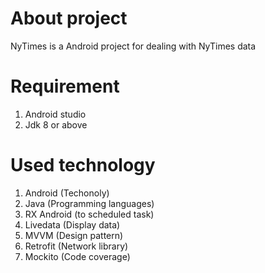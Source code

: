 # About project
NyTimes is a Android project for dealing with NyTimes data
# Requirement
 1. Android studio
 2. Jdk 8 or above
# Used technology
 1. Android (Techonoly)
 2. Java (Programming languages)
 3. RX Android (to scheduled task)
 4. Livedata (Display data)
 5. MVVM (Design pattern)
 6. Retrofit (Network library)
 7. Mockito (Code coverage)
